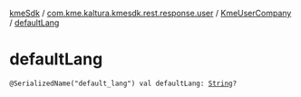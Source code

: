 [kmeSdk](../../index.md) / [com.kme.kaltura.kmesdk.rest.response.user](../index.md) / [KmeUserCompany](index.md) / [defaultLang](./default-lang.md)

# defaultLang

`@SerializedName("default_lang") val defaultLang: `[`String`](https://kotlinlang.org/api/latest/jvm/stdlib/kotlin/-string/index.html)`?`